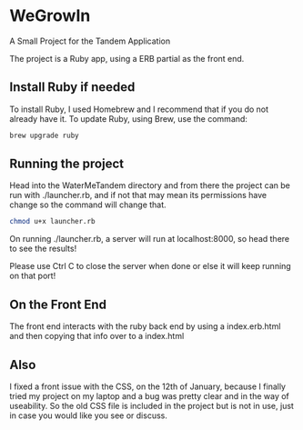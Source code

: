 # WeGrowIn
A Small Project for the Tandem Application

The project is a Ruby app, using a ERB partial as the front end.

## Install Ruby if needed
To install Ruby, I used Homebrew and I recommend that if you do not already have it. To update Ruby, using Brew, use the command:
```bash
brew upgrade ruby
```

## Running the project
Head into the WaterMeTandem directory and from there the project can be run with ./launcher.rb, and if not that may mean its permissions have change so the command will change that.
```bash
chmod u+x launcher.rb
```
On running ./launcher.rb, a server will run at localhost:8000, so head there to see the results!

Please use Ctrl C to close the server when done or else it will keep running on that port!

## On the Front End 

The front end interacts with the ruby back end by using a index.erb.html and then copying that info over to a index.html

## Also

I fixed a front issue with the CSS, on the 12th of January, because I finally tried my project on my laptop and a bug was pretty clear and in the way of useability. So the old CSS file is included in the project but is not in use, just in case you would like you see or discuss.